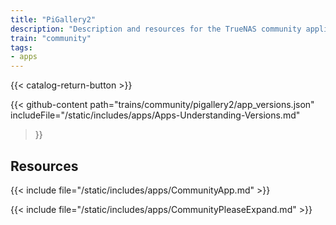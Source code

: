 ```yaml
---
title: "PiGallery2"
description: "Description and resources for the TrueNAS community application called PiGallery2."
train: "community"
tags:
- apps
---
```


{{< catalog-return-button >}}

{{< github-content 
    path="trains/community/pigallery2/app_versions.json"
	includeFile="/static/includes/apps/Apps-Understanding-Versions.md"
>}}

## Resources

{{< include file="/static/includes/apps/CommunityApp.md" >}}

{{< include file="/static/includes/apps/CommunityPleaseExpand.md" >}}

<!--
<div class="docs-sections">

{{< doc-card title="<appname> Deployments" link="/resources/"
descr="How to deploy and configure the <appname> app." >}}

</div>
-->
